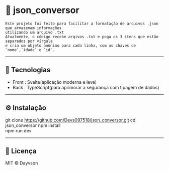 # 🚀 json_conversor

    Este projeto foi feito para facilitar a formatação de arquivos .json que armazenam informações 
    utilizando um arquivo .txt
    Atualmente, o código recebe arqivos .txt e pega os 3 itens que estão separados por vírgula
    e cria um objeto anônimo para cada linha, com as chaves de `nome`,`idade` e `id`.  


---

## 🔧 Tecnologias

- Front : Svelte(aplicação moderna e leve)
- Back : TypeScript(para aprimorar a segurança com tipagem de dados)

---

## ⚙️ Instalação

   git clone https://github.com/Devs097518/json_conversor.git
   cd json_conversor
   npm install     
   npm run dev 

---

## 📄 Licença
MIT © Dayvson

